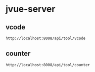 # jvue-server

## vcode

```bash
http://localhost:8008/api/tool/vcode
```

## counter

```bash
http://localhost:8008/api/tool/counter
```